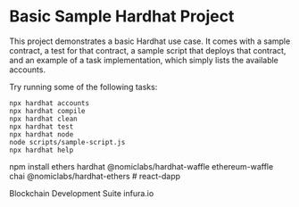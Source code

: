 # Basic Sample Hardhat Project

This project demonstrates a basic Hardhat use case. It comes with a sample contract, a test for that contract, a sample script that deploys that contract, and an example of a task implementation, which simply lists the available accounts.

Try running some of the following tasks:

```shell
npx hardhat accounts
npx hardhat compile
npx hardhat clean
npx hardhat test
npx hardhat node
node scripts/sample-script.js
npx hardhat help
```


npm install ethers hardhat @nomiclabs/hardhat-waffle ethereum-waffle chai @nomiclabs/hardhat-ethers
#   r e a c t - d a p p 
 
 

Blockchain Development Suite
infura.io